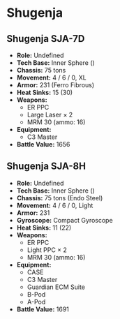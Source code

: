# Shugenja
## Shugenja SJA-7D
- **Role:** Undefined
- **Tech Base:** Inner Sphere ()
- **Chassis:** 75 tons
- **Movement:** 4 / 6 / 0, XL
- **Armor:** 231 (Ferro Fibrous)
- **Heat Sinks:** 15 (30)
- **Weapons:**
  - ER PPC
  - Large Laser × 2
  - MRM 30 (ammo: 16)
- **Equipment:**
  - C3 Master
- **Battle Value:** 1656

## Shugenja SJA-8H
- **Role:** Undefined
- **Tech Base:** Inner Sphere ()
- **Chassis:** 75 tons (Endo Steel)
- **Movement:** 4 / 6 / 0, Light
- **Armor:** 231
- **Gyroscope:** Compact Gyroscope
- **Heat Sinks:** 11 (22)
- **Weapons:**
  - ER PPC
  - Light PPC × 2
  - MRM 30 (ammo: 16)
- **Equipment:**
  - CASE
  - C3 Master
  - Guardian ECM Suite
  - B-Pod
  - A-Pod
- **Battle Value:** 1691

